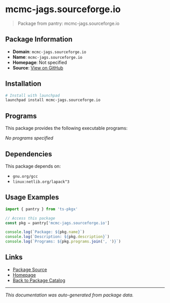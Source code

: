 # mcmc-jags.sourceforge.io

> Package from pantry: mcmc-jags.sourceforge.io

## Package Information

- **Domain**: `mcmc-jags.sourceforge.io`
- **Name**: `mcmc-jags.sourceforge.io`
- **Homepage**: Not specified
- **Source**: [View on GitHub](https://github.com/pkgxdev/pantry/tree/main/projects/mcmc-jags.sourceforge.io/package.yml)

## Installation

```bash
# Install with launchpad
launchpad install mcmc-jags.sourceforge.io
```

## Programs

This package provides the following executable programs:

*No programs specified*

## Dependencies

This package depends on:

- `gnu.org/gcc`
- `linux:netlib.org/lapack^3`

## Usage Examples

```typescript
import { pantry } from 'ts-pkgx'

// Access this package
const pkg = pantry['mcmc-jags.sourceforge.io']

console.log(`Package: ${pkg.name}`)
console.log(`Description: ${pkg.description}`)
console.log(`Programs: ${pkg.programs.join(', ')}`)
```

## Links

- [Package Source](https://github.com/pkgxdev/pantry/tree/main/projects/mcmc-jags.sourceforge.io/package.yml)
- [Homepage](#)
- [Back to Package Catalog](../../package-catalog.md)

---

*This documentation was auto-generated from package data.*
